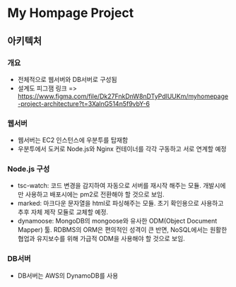 # My Hompage Project
## 아키텍처
### 개요
- 전체적으로 웹서버와 DB서버로 구성됨
- 설계도 피그잼 링크 => https://www.figma.com/file/Dk27FnkDnW8nDTyPdlUUKm/myhomepage-project-architecture?t=3XalnG514n5f9vbY-6

### 웹서버
- 웹서버는 EC2 인스턴스에 우분투를 탑재함
- 우분투에서 도커로 Node.js와 Nginx 컨테이너를 각각 구동하고 서로 연계할 예정

### Node.js 구성
- tsc-watch: 코드 변경을 감지하여 자동으로 서버를 재시작 해주는 모듈. 개발시에만 사용하고 배포시에는 pm2로 전환해야 할 것으로 보임.
- marked: 마크다운 문자열을 html로 파싱해주는 모듈. 초기 확인용으로 사용하고 추후 자체 제작 모듈로 교체할 예정.
- dynamoose: MongoDB의 mongoose와 유사한 ODM(Object Document Mapper) 툴. RDBMS의 ORM은 편의적인 성격이 큰 반면, NoSQL에서는 원활한 협업과 유지보수를 위해 가급적 ODM을 사용해야 할 것으로 보임.

### DB서버
- DB서버는 AWS의 DynamoDB를 사용
